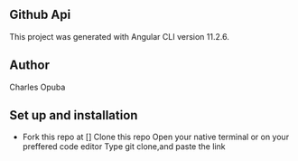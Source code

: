## Github Api

This project was generated with Angular CLI version 11.2.6.

## Author
Charles Opuba

## Set up and installation
- Fork this repo at [] Clone this repo Open your native terminal or on your preffered code editor Type git clone,and paste the link


